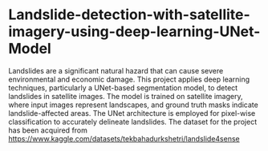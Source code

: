 # Landslide-detection-with-satellite-imagery-using-deep-learning-UNet-Model

Landslides are a significant natural hazard that can cause severe environmental and economic damage. This project applies deep learning techniques, particularly a UNet-based segmentation model, to detect landslides in satellite images.
The model is trained on satellite imagery, where input images represent landscapes, and ground truth masks indicate landslide-affected areas. The UNet architecture is employed for pixel-wise classification to accurately delineate landslides.
The dataset for the project has been acquired from https://www.kaggle.com/datasets/tekbahadurkshetri/landslide4sense
